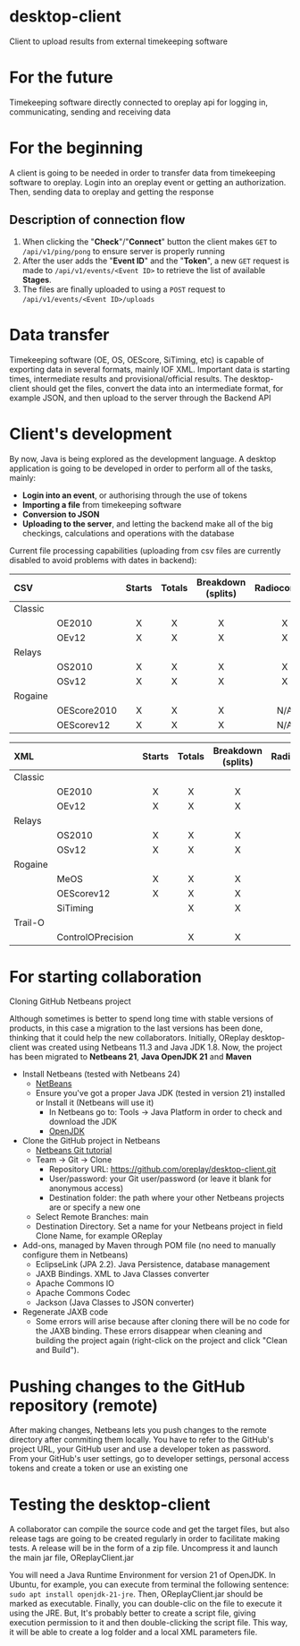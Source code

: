 # desktop-client

Client to upload results from external timekeeping software

# For the future

Timekeeping software directly connected to oreplay api for logging in, communicating, sending and receiving data

# For the beginning

A client is going to be needed in order to transfer data from timekeeping software to oreplay. Login into an oreplay event or getting an authorization. Then, sending data to oreplay and getting the response

## Description of connection flow

1. When clicking the "**Check**"/"**Connect**" button the client makes `GET` to `/api/v1/ping/pong` to ensure server is properly running
2. After the user adds the "**Event ID**" and the "**Token**", a new `GET` request is made to `/api/v1/events/<Event ID>` to retrieve the list of available **Stages**.
3. The files are finally uploaded to using a `POST` request to `/api/v1/events/<Event ID>/uploads`

# Data transfer

Timekeeping software (OE, OS, OEScore, SiTiming, etc) is capable of exporting data in several formats, mainly IOF XML. Important data is starting times, intermediate results and provisional/official results. The desktop-client should get the files, convert the data into an intermediate format, for example JSON, and then upload to the server through the Backend API

# Client's development

By now, Java is being explored as the development language. A desktop application is going to be developed in order to perform all of the tasks, mainly:

- **Login into an event**, or authorising through the use of tokens
- **Importing a file** from timekeeping software
- **Conversion to JSON**
- **Uploading to the server**, and letting the backend make all of the big checkings, calculations and operations with the database

Current file processing capabilities (uploading from csv files are currently disabled to avoid problems with dates in backend):

| CSV             |                   | Starts  | Totals | Breakdown (splits) | Radiocontrols |
| :-------------- | :---------------- | :-----: | :----: | :----------------: | :-----------: |
| Classic         |                   |         |        |                    |               |
|                 | OE2010            |    X    | X      | X                  | X             |
|                 | OEv12             |    X    | X      | X                  | X             |
| Relays          |                   |         |        |                    |               |
|                 | OS2010            |    X    | X      | X                  | X             |
|                 | OSv12             |    X    | X      | X                  | X             |
| Rogaine         |                   |         |        |                    |               |
|                 | OEScore2010       |    X    | X      | X                  | N/A           |
|                 | OEScorev12        |    X    | X      | X                  | N/A           |

| XML             |                   | Starts  | Totals | Breakdown (splits) | Radiocontrols |
| :-------------- | :---------------- | :-----: | :----: | :----------------: | :-----------: |
| Classic         |                   |         |        |                    |               |
|                 | OE2010            |    X    | X      | X                  | X             |
|                 | OEv12             |    X    | X      | X                  | X             |
| Relays          |                   |         |        |                    |               |
|                 | OS2010            |    X    | X      | X                  | X             |
|                 | OSv12             |    X    | X      | X                  | X             |
| Rogaine         |                   |         |        |                    |               |
|                 | MeOS              |    X    | X      | X                  | X             |
|                 | OEScorev12        |    X    | X      | X                  | X             |
|                 | SiTiming          |         | X      | X                  | X             |
| Trail-O         |                   |         |        |                    |               |
|                 | ControlOPrecision |         | X      | X                  | X             |

# For starting collaboration

Cloning GitHub Netbeans project

Although sometimes is better to spend long time with stable versions of products, in this case a migration to the last versions has been done, thinking that it could help the new collaborators. Initially, OReplay desktop-client was created using Netbeans 11.3 and Java JDK 1.8. Now, the project has been migrated to **Netbeans 21**, **Java OpenJDK 21** and **Maven**

- Install Netbeans (tested with Netbeans 24)
  - [NetBeans](https://netbeans.apache.org/front/main/index.html)
  - Ensure you've got a proper Java JDK (tested in version 21) installed or Install it (Netbeans will use it)
    - In Netbeans go to: Tools -> Java Platform in order to check and download the JDK
    - [OpenJDK](https://openjdk.org)
- Clone the GitHub project in Netbeans
  - [Netbeans Git tutorial](https://netbeans.apache.org/tutorial/main/kb/docs/ide/git/)
  - Team -> Git -> Clone
    - Repository URL: https://github.com/oreplay/desktop-client.git
    - User/password: your Git user/password (or leave it blank for anonymous access)
    - Destination folder: the path where your other Netbeans projects are or specify a new one
  - Select Remote Branches: main
  - Destination Directory. Set a name for your Netbeans project in field Clone Name, for example OReplay
- Add-ons, managed by Maven through POM file (no need to manually configure them in Netbeans)
  - EclipseLink (JPA 2.2). Java Persistence, database management
  - JAXB Bindings. XML to Java Classes converter
  - Apache Commons IO
  - Apache Commons Codec
  - Jackson (Java Classes to JSON converter)
- Regenerate JAXB code
  - Some errors will arise because after cloning there will be no code for the JAXB binding. These errors disappear when cleaning and building the project again (right-click on the project and click "Clean and Build").

# Pushing changes to the GitHub repository (remote)

After making changes, Netbeans lets you push changes to the remote directory after commiting them locally. You have to refer to the GitHub's project URL, your GitHub user and use a developer token as password. From your GitHub's user settings, go to developer settings, personal access tokens and create a token or use an existing one


# Testing the desktop-client

A collaborator can compile the source code and get the target files, but also release tags are going to be created regularly in order to facilitate making tests. A release will be in the form of a zip file. Uncompress it and launch the main jar file, OReplayClient.jar

You will need a Java Runtime Environment for version 21 of OpenJDK. In Ubuntu, for example, you can execute from terminal the following sentence: `sudo apt install openjdk-21-jre`. Then, OReplayClient.jar should be marked as executable. Finally, you can double-clic on the file to execute it using the JRE. But, It's probably better to create a script file, giving execution permission to it and then double-clicking the script file. This way, it will be able to create a log folder and a local XML parameters file.
